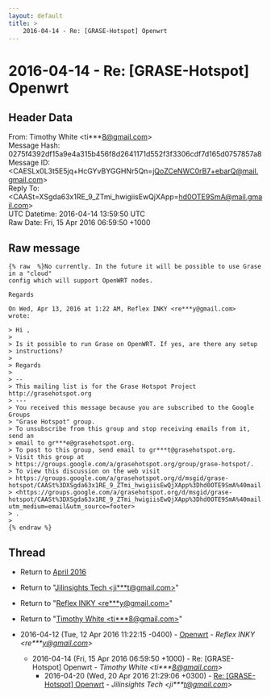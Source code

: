 ```yaml
---
layout: default
title: >
    2016-04-14 - Re: [GRASE-Hotspot] Openwrt
---
```


# 2016-04-14 - Re: [GRASE-Hotspot] Openwrt

## Header Data

From: Timothy White \<ti***8@gmail.com\><br>
Message Hash: 0275f4392df15a9e4a315b456f8d2641171d552f3f3306cdf7d165d0757857a8<br>
Message ID: \<CAESLx0L3t5E5jq+HcGYvBYGGHNr5Qn=jQoZCeNWC0rB7+ebarQ@mail.gmail.com\><br>
Reply To: \<CAASt=XSgda63x1RE_9_ZTmi_hwigiisEwQjXApp=hd0OTE9SmA@mail.gmail.com\><br>
UTC Datetime: 2016-04-14 13:59:50 UTC<br>
Raw Date: Fri, 15 Apr 2016 06:59:50 +1000<br>

## Raw message

```
{% raw  %}No currently. In the future it will be possible to use Grase in a "cloud"
config which will support OpenWRT nodes.

Regards

On Wed, Apr 13, 2016 at 1:22 AM, Reflex INKY <re***y@gmail.com>
wrote:

> Hi ,
>
> Is it possible to run Grase on OpenWRT. If yes, are there any setup
> instructions?
>
> Regards
>
> --
> This mailing list is for the Grase Hotspot Project http://grasehotspot.org
> ---
> You received this message because you are subscribed to the Google Groups
> "Grase Hotspot" group.
> To unsubscribe from this group and stop receiving emails from it, send an
> email to gr***e@grasehotspot.org.
> To post to this group, send email to gr***t@grasehotspot.org.
> Visit this group at
> https://groups.google.com/a/grasehotspot.org/group/grase-hotspot/.
> To view this discussion on the web visit
> https://groups.google.com/a/grasehotspot.org/d/msgid/grase-hotspot/CAASt%3DXSgda63x1RE_9_ZTmi_hwigiisEwQjXApp%3Dhd0OTE9SmA%40mail.gmail.com
> <https://groups.google.com/a/grasehotspot.org/d/msgid/grase-hotspot/CAASt%3DXSgda63x1RE_9_ZTmi_hwigiisEwQjXApp%3Dhd0OTE9SmA%40mail.gmail.com?utm_medium=email&utm_source=footer>
> .
>
{% endraw %}
```

## Thread

+ Return to [April 2016](/archive/2016/04)

+ Return to "[Jilinsights Tech <ji***t<span>@</span>gmail.com>](/authors/ji___t_at_gmail_com)"
+ Return to "[Reflex INKY <re***y<span>@</span>gmail.com>](/authors/re___y_at_gmail_com)"
+ Return to "[Timothy White <ti***8<span>@</span>gmail.com>](/authors/ti___8_at_gmail_com)"

+ 2016-04-12 (Tue, 12 Apr 2016 11:22:15 -0400) - [Openwrt](/archive/2016/04/ae832f0362e0c3f5393fc50b2a9795da4393f1de0189ec2bb14fbeb4046d8c4c) - _Reflex INKY \<re***y@gmail.com\>_
  + 2016-04-14 (Fri, 15 Apr 2016 06:59:50 +1000) - Re: [GRASE-Hotspot] Openwrt - _Timothy White \<ti***8@gmail.com\>_
    + 2016-04-20 (Wed, 20 Apr 2016 21:29:06 +0300) - [Re: [GRASE-Hotspot] Openwrt](/archive/2016/04/a60eaf472e198d23b5acb01408321162f50efe1a9bbe4aae1be8f90abc07431b) - _Jilinsights Tech \<ji***t@gmail.com\>_

